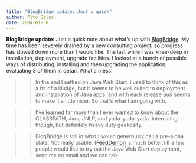 ```yaml
---
title: "BlogBridge update: Just a quick"
author: Pito Salas
date: 2004-01-30
---
```




**BlogBridge update:** Just a quick note about what's up with
[BlogBridge](<http://www.blogbridge.com>). My time has been severely drained
by a new consulting project, so progress has slowed down more than I would
like. The last while I was knee-deep in installation, deployment, upgrade
facilities. I looked at a bunch of possible ways of distributing, installing
and then upgrading the application, evaluating 3 of them in detail. What a
mess!

>>

>>  
>
>>

>> In the end I settled on Java Web Start. I used to think of this as a bit of
a kludge, but it seems to be well suited to deployment and installation of
Java apps, and with each release Sun seems to make it a little nicer. So
that's what I am going with.

>>

>>  
>
>>

>> I've learned far more than I ever wanted to know about the CLASSPATH, Jars,
JNLP, and yada-yada-yada. Interesting though, but definitely heavy duty
geekosity.

>>

>>  
>
>>

>> BlogBridge is still in what I would generously call a pre-alpha state. Not
really usable. ([FeedDemon](<http://www.feeddemon.com>) is much better.) If a
few people would like to try out the Java Web Start deployment, send me an
email and we can talk.


